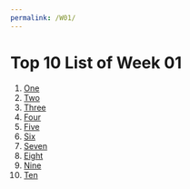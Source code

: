 ```yaml
---
permalink: /W01/
---
```


# Top 10 List of Week 01

1. [One]()
2. [Two]()
3. [Three]()
4. [Four]()
5. [Five]()
6. [Six]()
7. [Seven]()
8. [Eight]()
9. [Nine]()
10. [Ten]()
